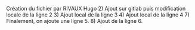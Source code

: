 ﻿Création du fichier par RIVAUX Hugo
2) Ajout sur gitlab puis modification locale de la ligne 2
3) Ajout local de la ligne 3
4) Ajout local de la ligne 4
7) Finalement, on ajoute une ligne 5.
8) Ajout de la ligne 6.
